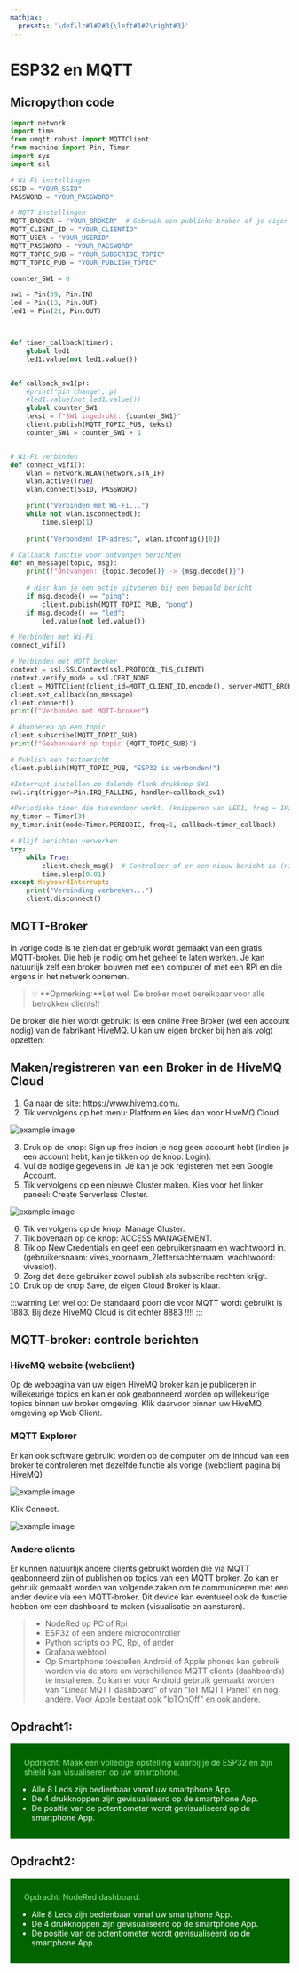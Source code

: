 ```yaml
---
mathjax:
  presets: '\def\lr#1#2#3{\left#1#2\right#3}'
---
```


# ESP32 en MQTT

## Micropython code

```python
import network
import time
from umqtt.robust import MQTTClient
from machine import Pin, Timer
import sys 
import ssl

# Wi-Fi instellingen
SSID = "YOUR_SSID"
PASSWORD = "YOUR_PASSWORD"

# MQTT instellingen
MQTT_BROKER = "YOUR_BROKER"  # Gebruik een publieke broker of je eigen server vb: xxxxxxxxxxxxxx.s2.eu.hivemq.cloud
MQTT_CLIENT_ID = "YOUR_CLIENTID"
MQTT_USER = "YOUR_USERID"
MQTT_PASSWORD = "YOUR_PASSWORD"
MQTT_TOPIC_SUB = "YOUR_SUBSCRIBE_TOPIC"
MQTT_TOPIC_PUB = "YOUR_PUBLISH_TOPIC"

counter_SW1 = 0

sw1 = Pin(39, Pin.IN)
led = Pin(13, Pin.OUT)
led1 = Pin(21, Pin.OUT)



def timer_callback(timer):
    global led1
    led1.value(not led1.value())


def callback_sw1(p):
    #print('pin change', p)
    #led1.value(not led1.value())
    global counter_SW1
    tekst = f"SW1 ingedrukt: {counter_SW1}"
    client.publish(MQTT_TOPIC_PUB, tekst)
    counter_SW1 = counter_SW1 + 1


# Wi-Fi verbinden
def connect_wifi():
    wlan = network.WLAN(network.STA_IF)
    wlan.active(True)
    wlan.connect(SSID, PASSWORD)

    print("Verbinden met Wi-Fi...")
    while not wlan.isconnected():
        time.sleep(1)
    
    print("Verbonden! IP-adres:", wlan.ifconfig()[0])

# Callback functie voor ontvangen berichten
def on_message(topic, msg):
    print(f"Ontvangen: {topic.decode()} -> {msg.decode()}")
    
    # Hier kan je een actie uitvoeren bij een bepaald bericht
    if msg.decode() == "ping":
        client.publish(MQTT_TOPIC_PUB, "pong")
    if msg.decode() == "led":
        led.value(not led.value())

# Verbinden met Wi-Fi
connect_wifi()

# Verbinden met MQTT broker
context = ssl.SSLContext(ssl.PROTOCOL_TLS_CLIENT)
context.verify_mode = ssl.CERT_NONE
client = MQTTClient(client_id=MQTT_CLIENT_ID.encode(), server=MQTT_BROKER.encode(), port=0, user=MQTT_USER.encode(), password=MQTT_PASSWORD.encode(), keepalive=7200, ssl=context)
client.set_callback(on_message)
client.connect()
print(f"Verbonden met MQTT-broker")

# Abonneren op een topic
client.subscribe(MQTT_TOPIC_SUB)
print(f"Geabonneerd op topic {MQTT_TOPIC_SUB}")

# Publish een testbericht
client.publish(MQTT_TOPIC_PUB, "ESP32 is verbonden!")

#Interrupt instellen op dalende flank drukknop SW1
sw1.irq(trigger=Pin.IRQ_FALLING, handler=callback_sw1)

#Periodieke timer die tussendoor werkt. (knipperen van LED1, freq = 1Hz)
my_timer = Timer(3)
my_timer.init(mode=Timer.PERIODIC, freq=1, callback=timer_callback)

# Blijf berichten verwerken
try:
    while True:
        client.check_msg()  # Controleer of er een nieuw bericht is (niet blokkerend)
        time.sleep(0.01)
except KeyboardInterrupt:
    print("Verbinding verbreken...")
    client.disconnect()

```


## MQTT-Broker 
In vorige code is te zien dat er gebruik wordt gemaakt van een gratis MQTT-broker. Die heb je nodig om het geheel te laten werken. Je kan natuurlijk zelf een broker bouwen met een computer of met een RPi en die ergens in het netwerk opnemen. 

> :bulb: **Opmerking:**Let wel: De broker moet bereikbaar voor alle betrokken clients!!

De broker die hier wordt gebruikt is een online Free Broker (wel een account nodig) van de fabrikant HiveMQ. U kan uw eigen broker bij hen als volgt opzetten:

## Maken/registreren van een Broker in de HiveMQ Cloud
1. Ga naar de site: https://www.hivemq.com/.
2. Tik vervolgens op het menu: Platform en kies dan voor HiveMQ Cloud.

![example image](./images/broker1.png "An exemplary image")

3. Druk op de knop: Sign up free indien je nog geen account hebt (indien je een account hebt, kan je tikken op de knop: Login).
4. Vul de nodige gegevens in. Je kan je ook registeren met een Google Account.
5. Tik vervolgens op een nieuwe Cluster maken. Kies voor het linker paneel: Create Serverless Cluster.

![example image](./images/broker2.png "An exemplary image")

6. Tik vervolgens op de knop: Manage Cluster.
7. Tik bovenaan op de knop: ACCESS MANAGEMENT.
8. Tik op New Credentials en geef een gebruikersnaam en wachtwoord in. (gebruikersnaam: vives_voornaam_2lettersachternaam, wachtwoord: vivesiot).
9. Zorg dat deze gebruiker zowel publish als subscribe rechten krijgt.
10. Druk op de knop Save, de eigen Cloud Broker is klaar.

:::warning
Let wel op: De standaard poort die voor MQTT wordt gebruikt is 1883. Bij deze HiveMQ Cloud is dit echter 8883 !!!!
:::

## MQTT-broker: controle berichten
### HiveMQ website (webclient)

Op de webpagina van uw eigen HiveMQ broker kan je publiceren in willekeurige topics en kan er ook geabonneerd worden op willekeurige topics binnen uw broker omgeving. Klik daarvoor binnen uw HiveMQ omgeving op Web Client.

### MQTT Explorer

Er kan ook software gebruikt worden op de computer om de inhoud van een broker te controleren met dezelfde functie als vorige (webclient pagina bij HiveMQ)

![example image](./images/broker3.png "An exemplary image")

Klik Connect.

![example image](./images/broker4.png "An exemplary image")

### Andere clients

Er kunnen natuurlijk andere clients gebruikt worden die via MQTT geabonneerd zijn of publishen op topics van een MQTT broker. Zo kan er gebruik gemaakt worden van volgende zaken om te communiceren met een ander device via een MQTT-broker. Dit device kan eventueel ook de functie hebben om een dashboard te maken (visualisatie en aansturen).

> - NodeRed op PC of Rpi
> - ESP32 of een andere microcontroller
> - Python scripts op PC, Rpi, of ander
> - Grafana webtool
> - Op Smartphone toestellen Android of Apple phones kan gebruik worden via de store om verschillende MQTT clients (dashboards) te installeren. Zo kan er voor Android gebruik gemaakt worden van "Linear MQTT dashboard" of van "IoT MQTT Panel" en nog andere. Voor Apple bestaat ook "IoTOnOff" en ook andere.

## Opdracht1:

<div style="background-color:darkgreen; text-align:left; vertical-align:left; padding:15px;">
<p style="color:lightgreen; margin:10px">
Opdracht: Maak een volledige opstelling waarbij je de ESP32 en zijn shield kan visualiseren op uw smartphone.
<ul style="color: white;">
<li>Alle 8 Leds zijn bedienbaar vanaf uw smartphone App.</li>
<li>De 4 drukknoppen zijn gevisualiseerd op de smartphone App.</li>
<li>De positie van de potentiometer wordt gevisualiseerd op de smartphone App.</li>
</ul>
</p>
</div>

## Opdracht2:

<div style="background-color:darkgreen; text-align:left; vertical-align:left; padding:15px;">
<p style="color:lightgreen; margin:10px">
Opdracht: NodeRed dashboard.
<ul style="color: white;">
<li>Alle 8 Leds zijn bedienbaar vanaf uw smartphone App.</li>
<li>De 4 drukknoppen zijn gevisualiseerd op de smartphone App.</li>
<li>De positie van de potentiometer wordt gevisualiseerd op de smartphone App.</li>
</ul>
</p>
</div>







